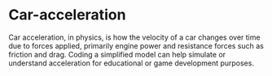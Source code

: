 # Car-acceleration
Car acceleration, in physics, is how the velocity of a car changes over time due to forces applied, primarily engine power and resistance forces such as friction and drag. Coding a simplified model can help simulate or understand acceleration for educational or game development purposes.

